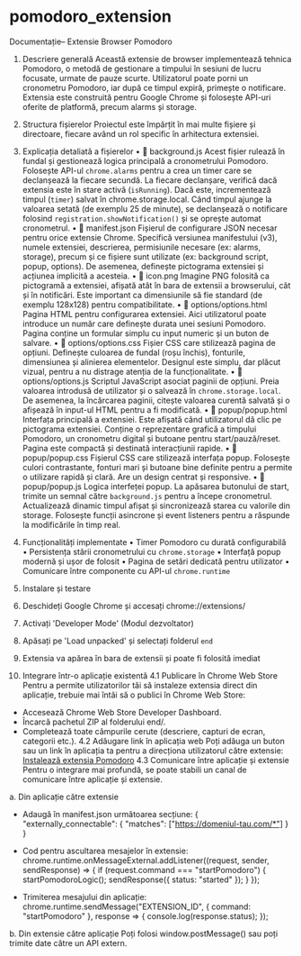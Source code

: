 # pomodoro_extension
Documentație– Extensie Browser Pomodoro
1. Descriere generală
Această extensie de browser implementează tehnica Pomodoro, o metodă de gestionare a timpului în sesiuni de lucru focusate, urmate de pauze scurte. Utilizatorul poate porni un cronometru Pomodoro, iar după ce timpul expiră, primește o notificare. Extensia este construită pentru Google Chrome și folosește API-uri oferite de platformă, precum alarms și storage.
2. Structura fișierelor
Proiectul este împărțit în mai multe fișiere și directoare, fiecare având un rol specific în arhitectura extensiei.
3. Explicația detaliată a fișierelor
•	📄 background.js
Acest fișier rulează în fundal și gestionează logica principală a cronometrului Pomodoro. Folosește API-ul `chrome.alarms` pentru a crea un timer care se declanșează la fiecare secundă. La fiecare declanșare, verifică dacă extensia este în stare activă (`isRunning`). Dacă este, incrementează timpul (`timer`) salvat în chrome.storage.local. Când timpul ajunge la valoarea setată (de exemplu 25 de minute), se declanșează o notificare folosind `registration.showNotification()` și se oprește automat cronometrul.
•	📄 manifest.json
Fișierul de configurare JSON necesar pentru orice extensie Chrome. Specifică versiunea manifestului (v3), numele extensiei, descrierea, permisiunile necesare (ex: alarms, storage), precum și ce fișiere sunt utilizate (ex: background script, popup, options). De asemenea, definește pictograma extensiei și acțiunea implicită a acesteia.
•	📄 icon.png
Imagine PNG folosită ca pictogramă a extensiei, afișată atât în bara de extensii a browserului, cât și în notificări. Este important ca dimensiunile să fie standard (de exemplu 128x128) pentru compatibilitate.
•	📄 options/options.html
Pagina HTML pentru configurarea extensiei. Aici utilizatorul poate introduce un număr care definește durata unei sesiuni Pomodoro. Pagina conține un formular simplu cu input numeric și un buton de salvare.
•	📄 options/options.css
Fișier CSS care stilizează pagina de opțiuni. Definește culoarea de fundal (roșu închis), fonturile, dimensiunea și alinierea elementelor. Designul este simplu, dar plăcut vizual, pentru a nu distrage atenția de la funcționalitate.
•	📄 options/options.js
Scriptul JavaScript asociat paginii de opțiuni. Preia valoarea introdusă de utilizator și o salvează în `chrome.storage.local`. De asemenea, la încărcarea paginii, citește valoarea curentă salvată și o afișează în input-ul HTML pentru a fi modificată.
•	📄 popup/popup.html
Interfața principală a extensiei. Este afișată când utilizatorul dă clic pe pictograma extensiei. Conține o reprezentare grafică a timpului Pomodoro, un cronometru digital și butoane pentru start/pauză/reset. Pagina este compactă și destinată interacțiunii rapide.
•	📄 popup/popup.css
Fișierul CSS care stilizează interfața popup. Folosește culori contrastante, fonturi mari și butoane bine definite pentru a permite o utilizare rapidă și clară. Are un design centrat și responsive.
•	📄 popup/popup.js
Logica interfeței popup. La apăsarea butonului de start, trimite un semnal către `background.js` pentru a începe cronometrul. Actualizează dinamic timpul afișat și sincronizează starea cu valorile din storage. Folosește funcții asincrone și event listeners pentru a răspunde la modificările în timp real.
4. Funcționalități implementate
• Timer Pomodoro cu durată configurabilă
• Persistența stării cronometrului cu `chrome.storage`
• Interfață popup modernă și ușor de folosit
• Pagina de setări dedicată pentru utilizator
• Comunicare între componente cu API-ul `chrome.runtime`
5. Instalare și testare
1. Deschideți Google Chrome și accesați chrome://extensions/
2. Activați 'Developer Mode' (Modul dezvoltator)
3. Apăsați pe 'Load unpacked' și selectați folderul `end`
4. Extensia va apărea în bara de extensii și poate fi folosită imediat

6. Integrare într-o aplicație existentă
4.1 Publicare în Chrome Web Store
Pentru a permite utilizatorilor tăi să instaleze extensia direct din aplicație, trebuie mai întâi să o publici în Chrome Web Store:
- Accesează Chrome Web Store Developer Dashboard.
- Încarcă pachetul ZIP al folderului end/.
- Completează toate câmpurile cerute (descriere, capturi de ecran, categorii etc.).
4.2 Adăugare link în aplicația web
Poți adăuga un buton sau un link în aplicația ta pentru a direcționa utilizatorul către extensie:
<a href="https://chrome.google.com/webstore/detail/ID-EXTENSIE" target="_blank">Instalează extensia Pomodoro</a>
4.3 Comunicare între aplicație și extensie
Pentru o integrare mai profundă, se poate stabili un canal de comunicare între aplicație și extensie.

a. Din aplicație către extensie
- Adaugă în manifest.json următoarea secțiune:
{
  "externally_connectable": {
    "matches": ["https://domeniul-tau.com/*"]
  }
}

- Cod pentru ascultarea mesajelor în extensie:
chrome.runtime.onMessageExternal.addListener((request, sender, sendResponse) => {
  if (request.command === "startPomodoro") {
    startPomodoroLogic();
    sendResponse({ status: "started" });
  }
});

- Trimiterea mesajului din aplicație:
chrome.runtime.sendMessage("EXTENSION_ID", { command: "startPomodoro" }, response => {
  console.log(response.status);
});

b. Din extensie către aplicație
Poți folosi window.postMessage() sau poți trimite date către un API extern.


